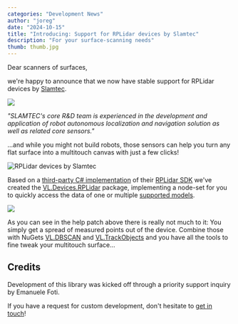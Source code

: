 ```yaml
---
categories: "Development News"
author: "joreg"
date: "2024-10-15"
title: "Introducing: Support for RPLidar devices by Slamtec"
description: "For your surface-scanning needs"
thumb: thumb.jpg
---
```


Dear scanners of surfaces,

we're happy to announce that we now have stable support for RPLidar devices by [Slamtec](https://www.slamtec.com/).

[![](header-logo.png)](https://www.slamtec.com/)

*"SLAMTEC's core R&D team is experienced in the development and application of robot autonomous localization and navigation solution as well as related core sensors."*

...and while you might not build robots, those sensors can help you turn any flat surface into a multitouch canvas with just a few clicks!

![RPLidar devices by Slamtec](2024-10-15-15-42-09.png)

Based on a [third-party C# implementation](https://www.nuget.org/packages/RPLidar4Net.IO) of their [RPLidar SDK](https://github.com/slamtec/rplidar_sdk) we've created the [VL.Devices.RPLidar](https://www.nuget.org/packages/VL.Devices.RPLidar) package, implementing a node-set for you to quickly access the data of one or multiple [supported models](https://github.com/slamtec/rplidar_sdk?tab=readme-ov-file#supported-platforms). 

![](2024-10-15-09-48-49.png)

As you can see in the help patch above there is really not much to it: You simply get a spread of measured points out of the device. Combine those with NuGets [VL.DBSCAN](https://www.nuget.org/packages/VL.DBSCAN) and [VL.TrackObjects](https://www.nuget.org/packages/VL.TrackObjects) and you have all the tools to fine tweak your multitouch surface...

## Credits

Development of this library was kicked off through a priority support inquiry by Emanuele Foti.

If you have a request for custom development, don't hesitate to [get in touch](mailto:devvvvs@vvvv.org)!